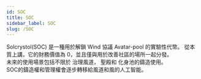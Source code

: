 ```yaml
---
id: SOC
title: SOC
sidebar_label: SOC
slug: /SOC
--- 
```

Solcrystol(SOC) 是一種用於解鎖 Wind 協議 Avatar-pool 的實驗性代幣。 從本質上講，它的財務價值為 0，並且僅與用於改善社區的場所一起分發。<br />
未來的使用場景包括不限於 治理風道， 聖殿和 化身池的鑄造使用。<br />
SOC的鑄造權和管理權會逐步轉移給風道和風的人工智能。<br />